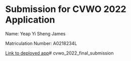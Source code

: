 # Submission for CVWO 2022 Application

Name: Yeap Yi Sheng James

Matriculation Number: A0218234L

[Link to deployed app](https://doom-and-gloom-cvwo2022.herokuapp.com)# cvwo_2022_final_submission
